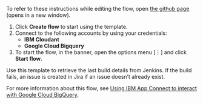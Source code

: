 To refer to these instructions while editing the flow, open [the github page](https://github.com/ot4i/app-connect-templates/blob/master/resources/markdown/Retrieve%20documents%20from%20IBM%20Cloudant%20and%20insert%20document%20data%20into%20a%20Google%20Cloud%20BigQuery%20table_instructions.md) (opens in a new window).

1. Click **Create flow** to start using the template.
2. Connect to the following accounts by using your credentials:
   - **IBM Cloudant** 
   - **Google Cloud Bigquery**
3. To start the flow, in the banner, open the options menu [⋮] and click **Start flow**.

Use this template to retrieve the last build details from Jenkins. If the build fails, an issue is created in Jira if an issue doesn’t already exist.

For more information about this flow, see [Using IBM App Connect to interact with Google Cloud BigQuery](https://community.ibm.com/community/user/integration/blogs/ibm-integration-id-team1/2020/09/28/using-ibm-app-connect-to-interact-with-google-clou).
